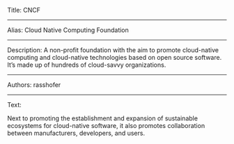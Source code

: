 Title: CNCF

-----

Alias: Cloud Native Computing Foundation

-----

Description: A non-profit foundation with the aim to promote cloud-native computing and cloud-native technologies based on open source software. It’s made up of hundreds of cloud-savvy organizations.

-----

Authors: rasshofer

-----

Text:

Next to promoting the establishment and expansion of sustainable ecosystems for cloud-native software, it also promotes collaboration between manufacturers, developers, and users.
